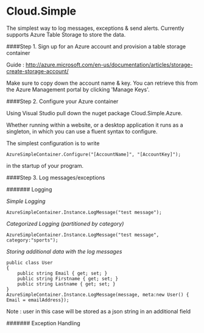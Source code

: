 Cloud.Simple
===========

The simplest way to log messages, exceptions & send alerts.
Currently supports Azure Table Storage to store the data.


####Step 1. Sign up for an Azure account and provision a table storage container

Guide : http://azure.microsoft.com/en-us/documentation/articles/storage-create-storage-account/

Make sure to copy down the account name & key. You can retrieve this from the Azure Management portal by clicking 'Manage Keys'.


####Step 2. Configure your Azure container

Using Visual Studio pull down the nuget package Cloud.Simple.Azure. 

Whether running within a website, or a desktop application it runs as a singleton, in which you can use a fluent syntax to configure.

The simplest configuration is to write 

```
AzureSimpleContainer.Configure("[AccountName]", "[AccountKey]");
```

in the startup of your program.

####Step 3. Log messages/exceptions

####### Logging

*Simple Logging*

```
AzureSimpleContainer.Instance.LogMessage("test message");
```

*Categorized Logging (partitioned by category)*

```
AzureSimpleContainer.Instance.LogMessage("test message", category:"sports");
```

*Storing additional data with the log messages*


```
public class User
{
    public string Email { get; set; }
    public string Firstname { get; set; }
    public string Lastname { get; set; }
}
AzureSimpleContainer.Instance.LogMessage(message, meta:new User() { Email = emailAddress});
```

Note : user in this case will be stored as a json string in an additional field

####### Exception Handling

